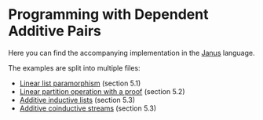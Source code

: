 # Programming with Dependent Additive Pairs

Here you can find the accompanying implementation in the [Janus](https://github.com/svobot/janus) language.

The examples are split into multiple files:
* [Linear list paramorphism](paramorphism.jns) (section 5.1)
* [Linear partition operation with a proof](partition.jns) (section 5.2)
* [Additive inductive lists](additivelist.jns) (section 5.3)
* [Additive coinductive streams](stream.jns) (section 5.3)
